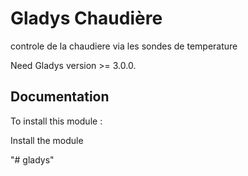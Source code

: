 # Gladys Chaudière

controle de la chaudiere via les sondes de temperature

Need Gladys version >= 3.0.0.

## Documentation

To install this module : 

Install the module


"# gladys"